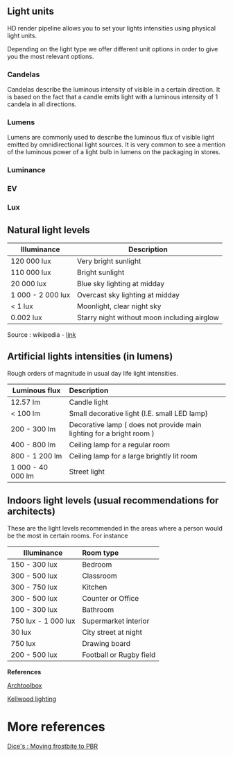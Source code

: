 ## Light units

HD render pipeline allows you to set your lights intensities using physical light units. 

Depending on the light type we offer different unit options in order to give you the most relevant options.

### Candelas

Candelas describe the luminous intensity of visible in a certain direction. It is based on the fact that a candle emits light with a luminous intensity of 1 candela in all directions.

### Lumens

Lumens are commonly used to describe the luminous flux of visible light emitted by omnidirectional light sources. It is very common to see a mention of the luminous power of a light bulb in lumens on the packaging in stores.

### Luminance

### EV

### Lux



## __Natural light levels__

| Illuminance       | Description                                 |
| ----------------- | ------------------------------------------- |
| 120 000 lux       | Very bright sunlight                        |
| 110 000 lux       | Bright sunlight                             |
| 20 000 lux        | Blue sky lighting at midday                 |
| 1 000 - 2 000 lux | Overcast sky lighting at midday             |
| < 1 lux           | Moonlight, clear night sky                  |
| 0.002 lux         | Starry night without moon including airglow |

Source : wikipedia - [link](https://en.wikipedia.org/wiki/Daylight)

## Artificial lights intensities (in lumens)

Rough orders of magnitude in usual day life light intensities.

| Luminous flux     | Description                                                  |
| ----------------- | :----------------------------------------------------------- |
| 12.57 lm          | Candle light                                                 |
| < 100 lm          | Small decorative light (I.E. small LED lamp)                 |
| 200 - 300 lm      | Decorative lamp ( does not provide main lighting for a bright room ) |
| 400 - 800 lm      | Ceiling lamp for a regular room                              |
| 800 - 1 200 lm    | Ceiling lamp for a large brightly lit room                   |
| 1 000 - 40 000 lm | Street light                                                 |

## __Indoors light levels (usual recommendations for architects)__

These are the light levels recommended in the areas where a person would be the most in certain rooms. For instance 

| Illuminance         | Room type               |
| ------------------- | :---------------------- |
| 150 - 300 lux       | Bedroom                 |
| 300 - 500 lux       | Classroom               |
| 300 - 750 lux       | Kitchen                 |
| 300 - 500 lux       | Counter or Office       |
| 100 - 300 lux       | Bathroom                |
| 750 lux - 1 000 lux | Supermarket interior    |
| 30 lux              | City street at night    |
| 750 lux             | Drawing board           |
| 200 - 500 lux       | Football or Rugby field |

**References** 

[Archtoolbox](https://www.archtoolbox.com/materials-systems/electrical/recommended-lighting-levels-in-buildings.html)

[Kellwood lighting](https://www.kellwoodlighting.co.uk/technical/cibse-recommended-lux-levels)

# More references

[Dice's : Moving frostbite to PBR](https://seblagarde.files.wordpress.com/2015/07/course_notes_moving_frostbite_to_pbr_v32.pdf)